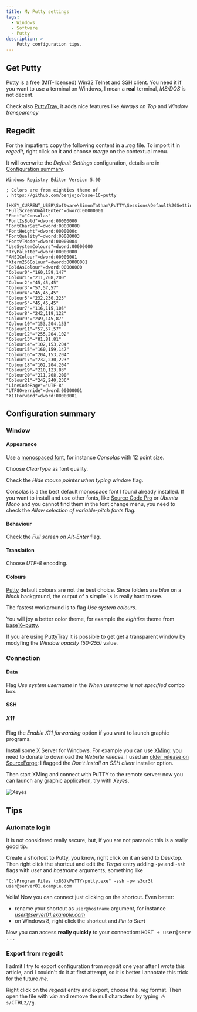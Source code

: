 ```yaml
---
title: My Putty settings
tags:
  - Windows
  - Software
  - Putty
description: >
    Putty configuration tips.
---
```


## Get Putty

[Putty][1] is a free (MIT-licensed) Win32 Telnet and SSH client. You need it if you want to use a terminal on Windows, I mean a **real** terminal, *MS/DOS* is not decent.

Check also [PuttyTray][3], it adds nice features like *Always on Top* and *Window transparency*

## Regedit

For the impatient: copy the following content in a *.reg* file. To import it in *regedit*, right click on it and choose *merge* on the contextual menu.

It will overwrite the *Default Settings* configuration, details are in [Configuration summary](#configuration-summary).

```
Windows Registry Editor Version 5.00

; Colors are from eighties theme of
; https://github.com/benjojo/base-16-putty

[HKEY_CURRENT_USER\Software\SimonTatham\PuTTY\Sessions\Default%20Settings]
"FullScreenOnAltEnter"=dword:00000001
"Font"="Consolas"
"FontIsBold"=dword:00000000
"FontCharSet"=dword:00000000
"FontHeight"=dword:0000000c
"FontQuality"=dword:00000003
"FontVTMode"=dword:00000004
"UseSystemColours"=dword:00000000
"TryPalette"=dword:00000000
"ANSIColour"=dword:00000001
"Xterm256Colour"=dword:00000001
"BoldAsColour"=dword:00000000
"Colour0"="160,159,147"
"Colour1"="211,208,200"
"Colour2"="45,45,45"
"Colour3"="57,57,57"
"Colour4"="45,45,45"
"Colour5"="232,230,223"
"Colour6"="45,45,45"
"Colour7"="116,115,105"
"Colour8"="242,119,122"
"Colour9"="249,145,87"
"Colour10"="153,204,153"
"Colour11"="57,57,57"
"Colour12"="255,204,102"
"Colour13"="81,81,81"
"Colour14"="102,153,204"
"Colour15"="160,159,147"
"Colour16"="204,153,204"
"Colour17"="232,230,223"
"Colour18"="102,204,204"
"Colour19"="210,123,83"
"Colour20"="211,208,200"
"Colour21"="242,240,236"
"LineCodePage"="UTF-8"
"UTF8Override"=dword:00000001
"X11Forward"=dword:00000001
```

## Configuration summary

### Window

#### Appearance

Use a [monospaced font](http://en.wikipedia.org/wiki/Monospaced_font), for instance *Consolas* with 12 point size.

Choose *ClearType* as font quality.

Check the *Hide mouse pointer when typing window* flag.

Consolas is a the best default monospace font I found already installed.
If you want to install and use other fonts, like [Source Code Pro](http://adobe-fonts.github.io/source-code-pro/) or *Ubuntu Mono* and you cannot find them in the font change menu, you need to check the *Allow selection of variable-pitch fonts* flag.

#### Behaviour

Check the *Full screen on Alt-Enter* flag.

#### Translation

Choose *UTF-8* encoding.

#### Colours

[Putty][1] default colours are not the best choice. Since folders are *blue* on a *black* background, the output of a simple `ls` is really hard to see.

The fastest workaround is to flag *Use system colours*.

You will joy a better color theme, for example the *eighties* theme from [base16-putty]( https://github.com/benjojo/base-16-putty).

If you are using [PuttyTray][3] it is possible to get get a transparent window by modyfing the *Window opacity (50-255)* value.

### Connection

#### Data

Flag *Use system username* in the *When username is not specified* combo box.

#### SSH

##### X11

Flag the *Enable X11 forwarding* option if you want to launch graphic programs.

Install some X Server for Windows. For example you can use [XMing](http://www.straightrunning.com/XmingNotes/): you need to donate to download the *Website release*. I used an [older release on SourceForge](http://sourceforge.net/projects/xming/): I flagged the *Don't install an SSH client* installer option.

Then start XMing and connect with PuTTY to the remote server: now you can launch any graphic application, try with *Xeyes*.

![Xeyes][2]

## Tips

### Automate login

It is not considered really secure, but, if you are not paranoic this is a really good tip.

Create a shortcut to Putty, you know, right click on it an send to Desktop. Then right click the shortcut and edit the *Target* entry adding `-pw` and `-ssh` flags with *user* and *hostname* arguments, something like

```
"C:\Program Files (x86)\PuTTY\putty.exe" -ssh -pw s3cr3t user@server01.example.com
```

Voilà! Now you can connect just clicking on the shortcut. Even better:

* rename your shortcut as `user@hostname` argument, for instance *user@server01.example.com*
* on Windows 8, right click the shortcut and *Pin to Start*

Now you can access **really quickly** to your connection: <kbd>HOST + user@serv ...</kbd>

### Export from regedit

I admit I try to export configuration from *regedit* one year after I wrote this article, and I couldn't do it at first attempt, so it is better I annotate this trick for the future *me*.

Right click on the *regedit* entry and export, choose the *.reg* format. Then open the file with *vim* and remove the null characters by typing `:% s/`<kbd>CTRL</kbd>`2//g`.

  [1]: http://www.chiark.greenend.org.uk/~sgtatham/putty/download.html
  [2]: http://upload.wikimedia.org/wikipedia/commons/2/2e/Xeyes.png
  [3]: https://puttytray.goeswhere.com/ "PuttyTray"

